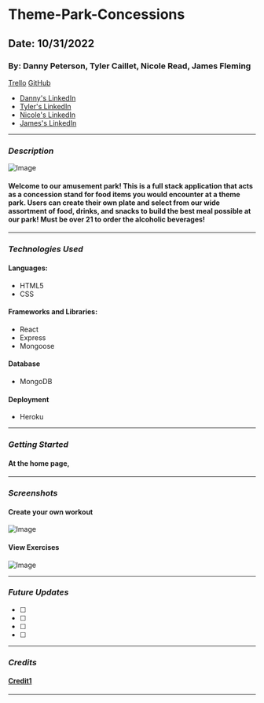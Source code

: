 # Theme-Park-Concessions

## Date: 10/31/2022

### By: Danny Peterson, Tyler Caillet, Nicole Read, James Fleming

[Trello](https://trello.com/invite/b/asjHQ8Ah/ATTI52992d10f37fe36dc9c32676a97d48f52D515C35/concessions-application) [GitHub](https://github.com/dannypeterson/Theme-Park-Concessions)

- [Danny's LinkedIn]()
- [Tyler's LinkedIn]()
- [Nicole's LinkedIn]()
- [James's LinkedIn]()

---

### **_Description_**

![Image](https://hips.hearstapps.com/rbk.h-cdn.co/assets/17/11/2048x1024/landscape-1489609698-summer-drinks.jpg)

#### Welcome to our amusement park! This is a full stack application that acts as a concession stand for food items you would encounter at a theme park. Users can create their own plate and select from our wide assortment of food, drinks, and snacks to build the best meal possible at our park! Must be over 21 to order the alcoholic beverages!

---

### **_Technologies Used_**

#### Languages:

- HTML5
- CSS

#### Frameworks and Libraries:

- React
- Express
- Mongoose

#### Database

- MongoDB

#### Deployment

- Heroku

---

### **_Getting Started_**

#### At the home page,

---

### **_Screenshots_**

#### Create your own workout

![Image]()

#### View Exercises

![Image]()

---

### **_Future Updates_**

- [ ]
- [ ]
- [ ]
- [ ]

---

### **_Credits_**

#### [Credit1]()

---
